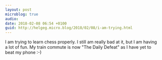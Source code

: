 ```yaml
---
layout: post
microblog: true
audio: 
date: 2018-02-08 06:54 +0100
guid: http://helgeg.micro.blog/2018/02/08/i-am-trying.html
---
```

I am trying to learn chess properly. I still am really bad at it, but I am having a lot of fun. My train commute is now "The Daily Defeat" as I have yet to beat my phone :-)
